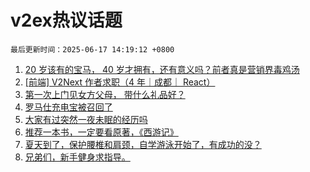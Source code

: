 # v2ex热议话题

`最后更新时间：2025-06-17 14:19:12 +0800`

1. [20 岁该有的宝马， 40 岁才拥有，还有意义吗？前者真是营销界毒鸡汤](https://www.v2ex.com/t/1139066)
1. [[前端] V2Next 作者求职（4 年｜成都｜ React）](https://www.v2ex.com/t/1139047)
1. [第一次上门见女方父母， 带什么礼品好？](https://www.v2ex.com/t/1139071)
1. [罗马仕充电宝被召回了](https://www.v2ex.com/t/1139041)
1. [大家有过突然一夜未眠的经历吗](https://www.v2ex.com/t/1139031)
1. [推荐一本书，一定要看原著，《西游记》](https://www.v2ex.com/t/1139038)
1. [夏天到了，保护腰椎和肩颈，自学游泳开始了，有成功的没？](https://www.v2ex.com/t/1139036)
1. [兄弟们，新手健身求指导。](https://www.v2ex.com/t/1138894)

